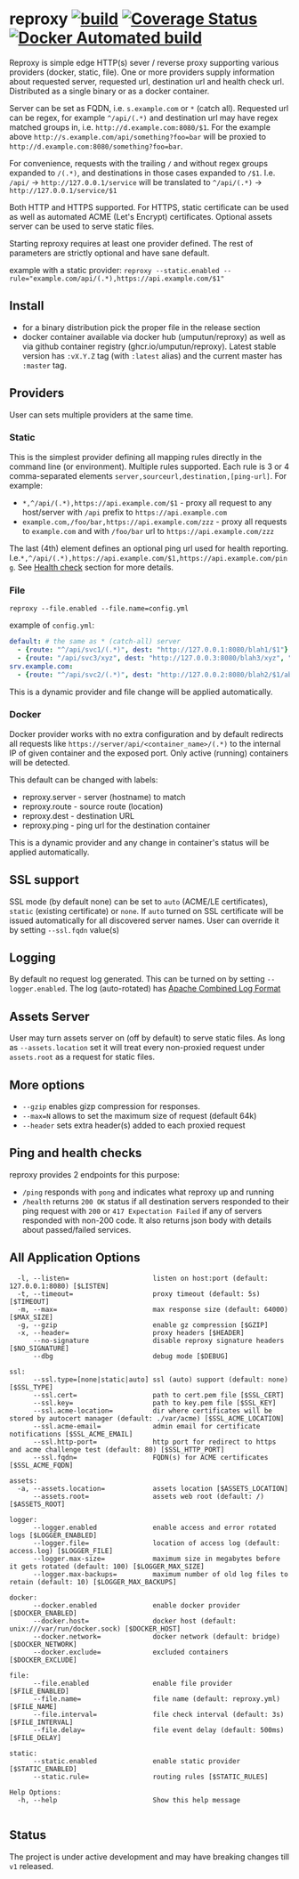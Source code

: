 # reproxy [![build](https://github.com/umputun/reproxy/actions/workflows/ci.yml/badge.svg)](https://github.com/umputun/reproxy/actions/workflows/ci.yml) [![Coverage Status](https://coveralls.io/repos/github/umputun/reproxy/badge.svg?branch=master)](https://coveralls.io/github/umputun/reproxy?branch=master) [![Docker Automated build](https://img.shields.io/docker/automated/jrottenberg/ffmpeg.svg)](https://hub.docker.com/repository/docker/umputun/reproxy)


Reproxy is simple edge HTTP(s) sever / reverse proxy supporting various providers (docker, static, file).
One or more providers supply information about requested server, requested url, destination url and health check url.
Distributed as a single binary or as a docker container.

Server can be set as FQDN, i.e. `s.example.com` or `*` (catch all). Requested url can be regex, for example `^/api/(.*)` and destination url
may have regex matched groups in, i.e. `http://d.example.com:8080/$1`. For the example above `http://s.example.com/api/something?foo=bar` will be proxied to `http://d.example.com:8080/something?foo=bar`.

For convenience, requests with the trailing `/` and without regex groups expanded to `/(.*)`, and destinations in those cases 
expanded to `/$1`. I.e. `/api/` -> `http://127.0.0.1/service` will be translated to `^/api/(.*)` ->  `http://127.0.0.1/service/$1`

Both HTTP and HTTPS supported. For HTTPS, static certificate can be used as well as automated ACME (Let's Encrypt) certificates. 
Optional assets server can be used to serve static files.

Starting reproxy requires at least one provider defined. The rest of parameters are strictly optional and have sane default.

example with a static provider: `reproxy --static.enabled --rule="example.com/api/(.*),https://api.example.com/$1"`

## Install

- for a binary distribution pick the proper file in the release section
- docker container available via docker hub (umputun/reproxy) as well as via github container registry (ghcr.io/umputun/reproxy). Latest stable version has `:vX.Y.Z` tag (with `:latest` alias) and the current master has `:master` tag.

## Providers

User can sets multiple providers at the same time.

### Static

This is the simplest provider defining all mapping rules directly in the command line (or environment). Multiple rules supported.
Each rule is 3 or 4 comma-separated elements `server,sourceurl,destination,[ping-url]`. For example:

- `*,^/api/(.*),https://api.example.com/$1` - proxy all request to any host/server with `/api` prefix to `https://api.example.com`
- `example.com,/foo/bar,https://api.example.com/zzz` - proxy all requests to `example.com` and with `/foo/bar` url to `https://api.example.com/zzz` 

The last (4th) element defines an optional ping url used for health reporting. I.e.`*,^/api/(.*),https://api.example.com/$1,https://api.example.com/ping`. See [Health check]() section for more details.

### File

`reproxy --file.enabled --file.name=config.yml`

example of `config.yml`:

```yaml
default: # the same as * (catch-all) server
  - {route: "^/api/svc1/(.*)", dest: "http://127.0.0.1:8080/blah1/$1"}
  - {route: "/api/svc3/xyz", dest: "http://127.0.0.3:8080/blah3/xyz", "ping": "http://127.0.0.3:8080/ping"}
srv.example.com:
  - {route: "^/api/svc2/(.*)", dest: "http://127.0.0.2:8080/blah2/$1/abc"}

```

This is a dynamic provider and file change will be applied automatically.

### Docker

Docker provider works with no extra configuration and by default redirects all requests like  `https://server/api/<container_name>/(.*)` to the internal IP of given container and the exposed port. Only active (running) containers will be detected.

This default can be changed with labels:

- reproxy.server - server (hostname) to match
- reproxy.route - source route (location)
- reproxy.dest - destination URL
- reproxy.ping - ping url for the destination container

This is a dynamic provider and any change in container's status will be applied automatically.

## SSL support

SSL mode (by default none) can be set to `auto` (ACME/LE certificates), `static` (existing certificate) or `none`. If `auto` turned on SSL certificate will be issued automatically for all discovered server names. User can override it by setting  `--ssl.fqdn` value(s)

## Logging 

By default no request log generated. This can be turned on by setting `--logger.enabled`. The log (auto-rotated) has [Apache Combined Log Format](http://httpd.apache.org/docs/2.2/logs.html#combined)

## Assets Server

User may turn assets server on (off by default) to serve static files. As long as `--assets.location` set it will treat every non-proxied request under `assets.root` as a request for static files. 

## More options

- `--gzip` enables gizp compression for responses.
- `--max=N` allows to set the maximum size of request (default 64k)
- `--header` sets extra header(s) added to each proxied request

## Ping and health checks

reproxy provides 2 endpoints for this purpose:

- `/ping` responds with `pong` and indicates what reproxy up and running
- `/health` returns `200 OK` status if all destination servers responded to their ping request with `200` or `417 Expectation Failed` if any of servers responded with non-200 code. It also returns json body with details about passed/failed services. 

## All Application Options

```
  -l, --listen=                     listen on host:port (default: 127.0.0.1:8080) [$LISTEN]
  -t, --timeout=                    proxy timeout (default: 5s) [$TIMEOUT]
  -m, --max=                        max response size (default: 64000) [$MAX_SIZE]
  -g, --gzip                        enable gz compression [$GZIP]
  -x, --header=                     proxy headers [$HEADER]
      --no-signature                disable reproxy signature headers [$NO_SIGNATURE]
      --dbg                         debug mode [$DEBUG]

ssl:
      --ssl.type=[none|static|auto] ssl (auto) support (default: none) [$SSL_TYPE]
      --ssl.cert=                   path to cert.pem file [$SSL_CERT]
      --ssl.key=                    path to key.pem file [$SSL_KEY]
      --ssl.acme-location=          dir where certificates will be stored by autocert manager (default: ./var/acme) [$SSL_ACME_LOCATION]
      --ssl.acme-email=             admin email for certificate notifications [$SSL_ACME_EMAIL]
      --ssl.http-port=              http port for redirect to https and acme challenge test (default: 80) [$SSL_HTTP_PORT]
      --ssl.fqdn=                   FQDN(s) for ACME certificates [$SSL_ACME_FQDN]

assets:
  -a, --assets.location=            assets location [$ASSETS_LOCATION]
      --assets.root=                assets web root (default: /) [$ASSETS_ROOT]

logger:
      --logger.enabled              enable access and error rotated logs [$LOGGER_ENABLED]
      --logger.file=                location of access log (default: access.log) [$LOGGER_FILE]
      --logger.max-size=            maximum size in megabytes before it gets rotated (default: 100) [$LOGGER_MAX_SIZE]
      --logger.max-backups=         maximum number of old log files to retain (default: 10) [$LOGGER_MAX_BACKUPS]

docker:
      --docker.enabled              enable docker provider [$DOCKER_ENABLED]
      --docker.host=                docker host (default: unix:///var/run/docker.sock) [$DOCKER_HOST]
      --docker.network=             docker network (default: bridge) [$DOCKER_NETWORK]
      --docker.exclude=             excluded containers [$DOCKER_EXCLUDE]

file:
      --file.enabled                enable file provider [$FILE_ENABLED]
      --file.name=                  file name (default: reproxy.yml) [$FILE_NAME]
      --file.interval=              file check interval (default: 3s) [$FILE_INTERVAL]
      --file.delay=                 file event delay (default: 500ms) [$FILE_DELAY]

static:
      --static.enabled              enable static provider [$STATIC_ENABLED]
      --static.rule=                routing rules [$STATIC_RULES]

Help Options:
  -h, --help                        Show this help message
  
```

## Status

The project is under active development and may have breaking changes till `v1` released.
